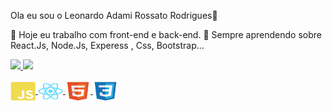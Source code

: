 Ola eu sou o Leonardo Adami Rossato Rodrigues👋

 🔭 Hoje eu trabalho com front-end e back-end.
 🌱 Sempre aprendendo sobre React.Js, Node.Js, Experess , Css, Bootstrap...
 <div>
  <a href="https://github.com/Leonardorossato">
  <img height="180em" src="https://github-readme-stats.vercel.app/api?username=Leonardorossato&show_icons=true&theme=dracula&include_all_commits=true&count_private=true"/>
  <img height="180em" src="https://github-readme-stats.vercel.app/api/top-langs/?username=Leonardorossato&layout=compact&langs_count=7&theme=dracula"/>
 </div>
 <div style="display: inline_block"><br>
  <img align="center" alt="Leo-Js" height="30" width="40" src="https://raw.githubusercontent.com/devicons/devicon/master/icons/javascript/javascript-plain.svg">
  <img align="center" alt="Leo-React" height="30" width="40" src="https://raw.githubusercontent.com/devicons/devicon/master/icons/react/react-original.svg">
  <img align="center" alt="Leo-HTML" height="30" width="40" src="https://raw.githubusercontent.com/devicons/devicon/master/icons/html5/html5-original.svg">
  <img align="center" alt="Leo-CSS" height="30" width="40" src="https://raw.githubusercontent.com/devicons/devicon/master/icons/css3/css3-original.svg">
 </div>
